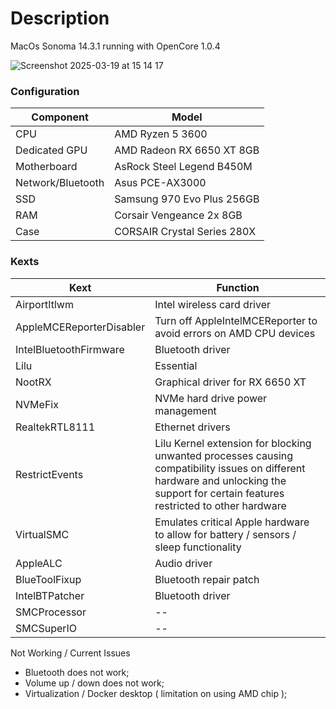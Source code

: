 # Description
MacOs Sonoma 14.3.1 running with OpenCore 1.0.4

![Screenshot 2025-03-19 at 15 14 17](https://github.com/user-attachments/assets/9253d484-2f8d-4ebe-bc69-3120159d0b6c)

### Configuration

| **Component**              | **Model**                     |
|----------------------------|-------------------------------|
| CPU                        | AMD Ryzen 5 3600              |
| Dedicated GPU              | AMD Radeon RX 6650 XT 8GB     |
| Motherboard                | AsRock Steel Legend B450M     |
| Network/Bluetooth          | Asus PCE-AX3000               |
| SSD                        | Samsung 970 Evo Plus 256GB    |
| RAM                        | Corsair Vengeance 2x 8GB      |
| Case                       | CORSAIR Crystal Series 280X   |

### Kexts

| Kext | Function |
|------|----------|
| AirportItlwm | Intel wireless card driver |
| AppleMCEReporterDisabler | Turn off AppleIntelMCEReporter to avoid errors on AMD CPU devices |
| IntelBluetoothFirmware | Bluetooth driver |
| Lilu | Essential |
| NootRX | Graphical driver for RX 6650 XT |
| NVMeFix | NVMe hard drive power management |
| RealtekRTL8111 | Ethernet drivers |
| RestrictEvents | Lilu Kernel extension for blocking unwanted processes causing compatibility issues on different hardware and unlocking the support for certain features restricted to other hardware |
| VirtualSMC | Emulates critical Apple hardware to allow for battery / sensors / sleep functionality |
| AppleALC | Audio driver |
| BlueToolFixup | Bluetooth repair patch |
| IntelBTPatcher | Bluetooth driver |
| SMCProcessor | -- |
| SMCSuperIO | -- |

Not Working / Current Issues
- Bluetooth does not work;
- Volume up / down does not work;
- Virtualization / Docker desktop ( limitation on using AMD chip );
